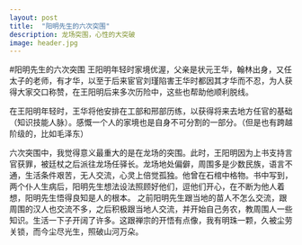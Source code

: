 ```yaml
---
layout: post
title:  "阳明先生的六次突围"
description: 龙场突围，心性的大突破
image: header.jpg
---
```




#阳明先生的六次突围
王阳明年轻时家境优渥，父亲是状元王华，翰林出身，又任太子的老师，有才华，以至于后来宦官刘瑾陷害王华时都因其才华而不忍，为人获得大家交口称赞，在王阳明后来多次历险中，这些也帮助他顺利脱线。

在王阳明年轻时，王华将他安排在工部和邢部历练，以获得将来去地方任官的基础（知识技能人脉）。感慨一个人的家境也是自身不可分割的一部分。（但是也有跨越阶级的，比如毛泽东）

六次突围中，我觉得意义最重大的是在龙场的突围。此时，王阳明因为上书支持言官获罪，被廷杖之后派往龙场任驿长。龙场地处偏僻，周围多是少数民族，语言不通，生活条件艰苦，无人交流，心灵上倍觉孤独。他曾在石棺中格物。书中写到，两个仆人生病后，阳明先生想法设法照顾好他们，逗他们开心，在不断为他人着想，阳明先生悟得良知是人的根本。
之前阳明先生跟当地的苗人不怎么交流，跟周围的汉人也交流不多，之后积极跟当地人交流，并开始自己务农，教周围人一些知识。生活一下子开阔了许多。这跟禅宗的开悟有点像，我有明珠一颗，久被尘劳关锁，而今尘尽光生，照破山河万朵。

